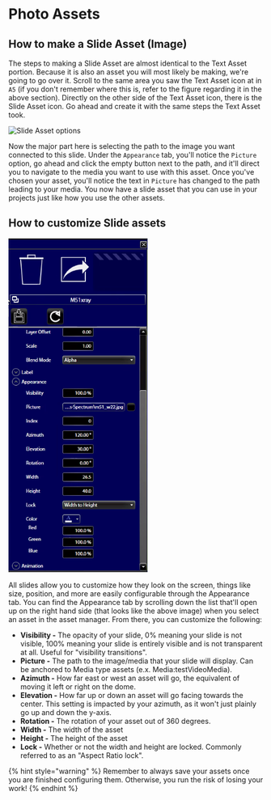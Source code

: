 # Photo Assets



## How to make a Slide Asset \(Image\)

The steps to making a Slide Asset are almost identical to the Text Asset portion. Because it is also an asset you will most likely be making, we're going to go over it. Scroll to the same area you saw the Text Asset icon at in `A5` \(if you don't remember where this is, refer to the figure regarding it in the above section\). Directly on the other side of the Text Asset icon, there is the Slide Asset icon. Go ahead and create it with the same steps the Text Asset took. 

![Slide Asset options](../.gitbook/assets/image%20%2814%29.png)

Now the major part here is selecting the path to the image you want connected to this slide. Under the `Appearance` tab, you'll notice the `Picture` option, go ahead and click the empty button next to the path, and it'll direct you to navigate to the media you want to use with this asset. Once you've chosen your asset, you'll notice the text in `Picture` has changed to the path leading to your media. You now have a slide asset that you can use in your projects just like how you use the other assets.

## How to customize Slide assets

![Random asset&apos;s appearance settings](../.gitbook/assets/zoom_obuotg3zhm.png)

All slides allow you to customize how they look on the screen, things like size, position, and more are easily configurable through the Appearance tab. You can find the Appearance tab by scrolling down the list that'll open up on the right hand side \(that looks like the above image\) when you select an asset in the asset manager. From there, you can customize the following:

* **Visibility -** The opacity of your slide, 0% meaning your slide is not visible, 100% meaning your slide is entirely visible and is not transparent at all. Useful for "visibility transitions".
* **Picture -** The path to the image/media that your slide will display. Can be anchored to Media type assets \(e.x. Media:testVideoMedia\).
* **Azimuth -** How far east or west an asset will go, the equivalent of moving it left or right on the dome.
* **Elevation -** How far up or down an asset will go facing towards the center. This setting is impacted by your azimuth, as it won't just plainly go up and down the y-axis.  
* **Rotation -** The rotation of your asset out of 360 degrees.
* **Width -** The width of the asset
* **Height -** The height of the asset
* **Lock -** Whether or not the width and height are locked. Commonly referred to as an "Aspect Ratio lock".

{% hint style="warning" %}
Remember to always save your assets once you are finished configuring them. Otherwise, you run the risk of losing your work!
{% endhint %}

